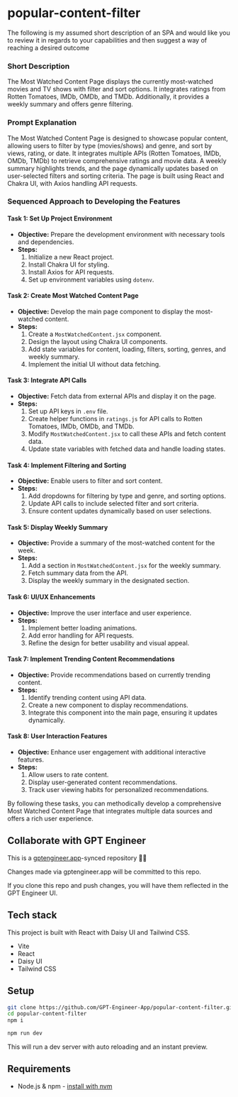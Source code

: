 # popular-content-filter

The following is my assumed short description of an SPA and would like you to review it in regards to your capabilities and then suggest a way of reaching a desired outcome 

### Short Description
The Most Watched Content Page displays the currently most-watched movies and TV shows with filter and sort options. It integrates ratings from Rotten Tomatoes, IMDb, OMDb, and TMDb. Additionally, it provides a weekly summary and offers genre filtering.

### Prompt Explanation
The Most Watched Content Page is designed to showcase popular content, allowing users to filter by type (movies/shows) and genre, and sort by views, rating, or date. It integrates multiple APIs (Rotten Tomatoes, IMDb, OMDb, TMDb) to retrieve comprehensive ratings and movie data. A weekly summary highlights trends, and the page dynamically updates based on user-selected filters and sorting criteria. The page is built using React and Chakra UI, with Axios handling API requests.

### Sequenced Approach to Developing the Features

#### Task 1: Set Up Project Environment
- **Objective:** Prepare the development environment with necessary tools and dependencies.
- **Steps:**
  1. Initialize a new React project.
  2. Install Chakra UI for styling.
  3. Install Axios for API requests.
  4. Set up environment variables using `dotenv`.

#### Task 2: Create Most Watched Content Page
- **Objective:** Develop the main page component to display the most-watched content.
- **Steps:**
  1. Create a `MostWatchedContent.jsx` component.
  2. Design the layout using Chakra UI components.
  3. Add state variables for content, loading, filters, sorting, genres, and weekly summary.
  4. Implement the initial UI without data fetching.

#### Task 3: Integrate API Calls
- **Objective:** Fetch data from external APIs and display it on the page.
- **Steps:**
  1. Set up API keys in `.env` file.
  2. Create helper functions in `ratings.js` for API calls to Rotten Tomatoes, IMDb, OMDb, and TMDb.
  3. Modify `MostWatchedContent.jsx` to call these APIs and fetch content data.
  4. Update state variables with fetched data and handle loading states.

#### Task 4: Implement Filtering and Sorting
- **Objective:** Enable users to filter and sort content.
- **Steps:**
  1. Add dropdowns for filtering by type and genre, and sorting options.
  2. Update API calls to include selected filter and sort criteria.
  3. Ensure content updates dynamically based on user selections.

#### Task 5: Display Weekly Summary
- **Objective:** Provide a summary of the most-watched content for the week.
- **Steps:**
  1. Add a section in `MostWatchedContent.jsx` for the weekly summary.
  2. Fetch summary data from the API.
  3. Display the weekly summary in the designated section.

#### Task 6: UI/UX Enhancements
- **Objective:** Improve the user interface and user experience.
- **Steps:**
  1. Implement better loading animations.
  2. Add error handling for API requests.
  3. Refine the design for better usability and visual appeal.

#### Task 7: Implement Trending Content Recommendations
- **Objective:** Provide recommendations based on currently trending content.
- **Steps:**
  1. Identify trending content using API data.
  2. Create a new component to display recommendations.
  3. Integrate this component into the main page, ensuring it updates dynamically.

#### Task 8: User Interaction Features
- **Objective:** Enhance user engagement with additional interactive features.
- **Steps:**
  1. Allow users to rate content.
  2. Display user-generated content recommendations.
  3. Track user viewing habits for personalized recommendations.

By following these tasks, you can methodically develop a comprehensive Most Watched Content Page that integrates multiple data sources and offers a rich user experience.

## Collaborate with GPT Engineer

This is a [gptengineer.app](https://gptengineer.app)-synced repository 🌟🤖

Changes made via gptengineer.app will be committed to this repo.

If you clone this repo and push changes, you will have them reflected in the GPT Engineer UI.

## Tech stack

This project is built with React with Daisy UI and Tailwind CSS.

- Vite
- React
- Daisy UI
- Tailwind CSS

## Setup

```sh
git clone https://github.com/GPT-Engineer-App/popular-content-filter.git
cd popular-content-filter
npm i
```

```sh
npm run dev
```

This will run a dev server with auto reloading and an instant preview.

## Requirements

- Node.js & npm - [install with nvm](https://github.com/nvm-sh/nvm#installing-and-updating)

